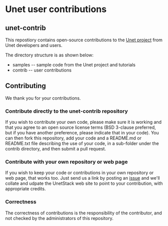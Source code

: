 # Unet user contributions

## unet-contrib

This repostiory contains open-source contributions to the [Unet project](http://www.unetstack.net) from
Unet developers and users.

The directory structure is as shown below:

   * samples -- sample code from the Unet project and tutorials
   * contrib -- user contributions

## Contributing

We thank you for your contributions.

### Contribute directly to the unet-contrib repository

If you wish to contribute your own code, please make sure it is working and that you
agree to an open source license terms (BSD 3-clause preferred, but if you have another
preference, please indicate that in your code). You can then fork this repository,
add your code and a README.md or README.txt file describing the use of your code, in a
sub-folder under the contrib directory, and then submit a pull request.

### Contribute with your own repository or web page

If you wish to keep your code or contributions in your own repository or web page, that
works too. Just send us a link by posting an [issue](https://github.com/org-arl/unet-contrib/issues)
and we'll collate and udpate the UnetStack web site to point to your contribution, with
appropriate credits.

### Correctness

The correctness of contributions is the responsibility of the contributor, and not checked by
the administrators of this repository.
